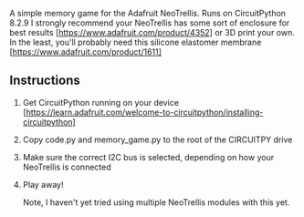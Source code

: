 A simple memory game for the Adafruit NeoTrellis. Runs on CircuitPython 8.2.9
I strongly recommend your NeoTrellis has some sort of enclosure for best results [https://www.adafruit.com/product/4352] or 3D print your own. In the least, you'll probably need this silicone elastomer membrane [https://www.adafruit.com/product/1611]
## Instructions
1. Get CircuitPython running on your device [https://learn.adafruit.com/welcome-to-circuitpython/installing-circuitpython]
2. Copy code.py and memory_game.py to the root of the CIRCUITPY drive
3. Make sure the correct I2C bus is selected, depending on how your NeoTrellis is connected
4. Play away!

   Note, I haven't yet tried using multiple NeoTrellis modules with this yet.
